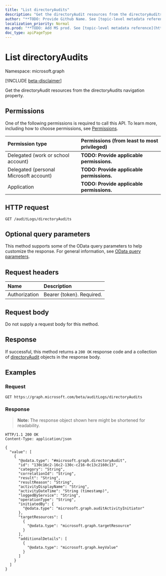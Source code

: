 ```yaml
---
title: "List directoryAudits"
description: "Get the directoryAudit resources from the directoryAudits navigation property."
author: "**TODO: Provide Github Name. See [topic-level metadata reference](https://msgo.azurewebsites.net/add/document/guidelines/metadata.html#topic-level-metadata)**"
localization_priority: Normal
ms.prod: "**TODO: Add MS prod. See [topic-level metadata reference](https://msgo.azurewebsites.net/add/document/guidelines/metadata.html#topic-level-metadata)**"
doc_type: apiPageType
---
```


# List directoryAudits
Namespace: microsoft.graph

[!INCLUDE [beta-disclaimer](../../includes/beta-disclaimer.md)]

Get the directoryAudit resources from the directoryAudits navigation property.

## Permissions
One of the following permissions is required to call this API. To learn more, including how to choose permissions, see [Permissions](/graph/permissions-reference).

|Permission type|Permissions (from least to most privileged)|
|:---|:---|
|Delegated (work or school account)|**TODO: Provide applicable permissions.**|
|Delegated (personal Microsoft account)|**TODO: Provide applicable permissions.**|
|Application|**TODO: Provide applicable permissions.**|

## HTTP request

<!-- {
  "blockType": "ignored"
}
-->
``` http
GET /auditLogs/directoryAudits
```

## Optional query parameters
This method supports some of the OData query parameters to help customize the response. For general information, see [OData query parameters](/graph/query-parameters).

## Request headers
|Name|Description|
|:---|:---|
|Authorization|Bearer {token}. Required.|

## Request body
Do not supply a request body for this method.

## Response

If successful, this method returns a `200 OK` response code and a collection of [directoryAudit](../resources/directoryaudit.md) objects in the response body.

## Examples

### Request
<!-- {
  "blockType": "request",
  "name": "list_directoryaudit"
}
-->
``` http
GET https://graph.microsoft.com/beta/auditLogs/directoryAudits
```


### Response
>**Note:** The response object shown here might be shortened for readability.
<!-- {
  "blockType": "response",
  "truncated": true,
  "@odata.type": "Collection(microsoft.graph.directoryAudit)"
}
-->
``` http
HTTP/1.1 200 OK
Content-Type: application/json

{
  "value": [
    {
      "@odata.type": "#microsoft.graph.directoryAudit",
      "id": "130c16c2-16c2-130c-c216-0c13c2160c13",
      "category": "String",
      "correlationId": "String",
      "result": "String",
      "resultReason": "String",
      "activityDisplayName": "String",
      "activityDateTime": "String (timestamp)",
      "loggedByService": "String",
      "operationType": "String",
      "initiatedBy": {
        "@odata.type": "microsoft.graph.auditActivityInitiator"
      },
      "targetResources": [
        {
          "@odata.type": "microsoft.graph.targetResource"
        }
      ],
      "additionalDetails": [
        {
          "@odata.type": "microsoft.graph.keyValue"
        }
      ]
    }
  ]
}
```

